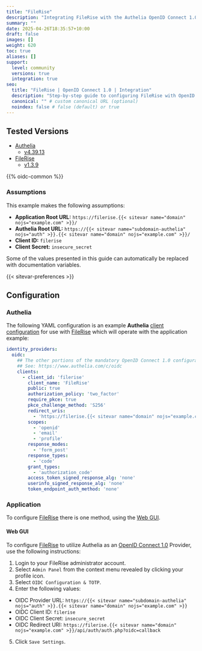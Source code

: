 ```yaml
---
title: "FileRise"
description: "Integrating FileRise with the Authelia OpenID Connect 1.0 Provider."
summary: ""
date: 2025-04-26T18:35:57+10:00
draft: false
images: []
weight: 620
toc: true
aliases: []
support:
  level: community
  versions: true
  integration: true
seo:
  title: "FileRise | OpenID Connect 1.0 | Integration"
  description: "Step-by-step guide to configuring FileRise with OpenID Connect 1.0 for secure SSO. Enhance your login flow using Authelia’s modern identity management."
  canonical: "" # custom canonical URL (optional)
  noindex: false # false (default) or true
---
```


## Tested Versions

- [Authelia]
  - [v4.39.13](https://github.com/authelia/authelia/releases/tag/v4.39.13)
- [FileRise]
  - [v1.3.9](https://github.com/error311/FileRise/releases/tag/v1.3.9)

{{% oidc-common %}}

### Assumptions

This example makes the following assumptions:

- __Application Root URL:__ `https://filerise.{{< sitevar name="domain" nojs="example.com" >}}/`
- __Authelia Root URL:__ `https://{{< sitevar name="subdomain-authelia" nojs="auth" >}}.{{< sitevar name="domain" nojs="example.com" >}}/`
- __Client ID:__ `filerise`
- __Client Secret:__ `insecure_secret`

Some of the values presented in this guide can automatically be replaced with documentation variables.

{{< sitevar-preferences >}}

## Configuration

### Authelia

The following YAML configuration is an example __Authelia__ [client configuration] for use with [FileRise] which will
operate with the application example:

```yaml {title="configuration.yml"}
identity_providers:
  oidc:
    ## The other portions of the mandatory OpenID Connect 1.0 configuration go here.
    ## See: https://www.authelia.com/c/oidc
    clients:
      - client_id: 'filerise'
        client_name: 'FileRise'
        public: true
        authorization_policy: 'two_factor'
        require_pkce: true
        pkce_challenge_method: 'S256'
        redirect_uris:
          - 'https://filerise.{{< sitevar name="domain" nojs="example.com" >}}/api/auth/auth.php?oidc=callback'
        scopes:
          - 'openid'
          - 'email'
          - 'profile'
        response_modes:
          - 'form_post'
        response_types:
          - 'code'
        grant_types:
          - 'authorization_code'
        access_token_signed_response_alg: 'none'
        userinfo_signed_response_alg: 'none'
        token_endpoint_auth_method: 'none'
```

### Application

To configure [FileRise] there is one method, using the [Web GUI](#web-gui).

#### Web GUI

To configure [FileRise] to utilize Authelia as an [OpenID Connect 1.0] Provider, use the following instructions:

1. Login to your FileRise administrator account.
2. Select `Admin Panel` from the context menu revealed by clicking your profile icon.
3. Select `OIDC Configuration & TOTP`.
4. Enter the following values:
  - OIDC Provider URL: `https://{{< sitevar name="subdomain-authelia" nojs="auth" >}}.{{< sitevar name="domain" nojs="example.com" >}}`
  - OIDC Client ID: `filerise`
  - OIDC Client Secret: `insecure_secret`
  - OIDC Redirect URI: `https://filerise.{{< sitevar name="domain" nojs="example.com" >}}/api/auth/auth.php?oidc=callback`
5. Click `Save Settings`.

[Authelia]: https://www.authelia.com
[FileRise]: https://github.com/error311/FileRise
[OpenID Connect 1.0]: ../../introduction.md
[client configuration]: ../../../../configuration/identity-providers/openid-connect/clients.md
